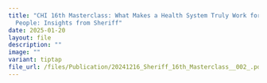 ```yaml
---
title: "CHI 16th Masterclass: What Makes a Health System Truly Work for Its
  People: Insights from Sheriff"
date: 2025-01-20
layout: file
description: ""
image: ""
variant: tiptap
file_url: /files/Publication/20241216_Sheriff_16th_Masterclass__002_.pdf
---
```

